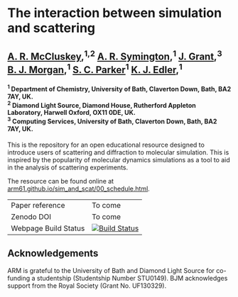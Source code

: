 # The interaction between simulation and scattering

<h2> <a href=" https://orcid.org/0000-0003-3381-5911">A. R. McCluskey</a>,<sup>1,2</sup>
<a href=" https://orcid.org/0000-0001-6059-497X">A. R. Symington</a>,<sup>1</sup>
<a href=" https://orcid.org/0000-0003-1362-2055">J. Grant</a>,<sup>3</sup>
<a href=" https://orcid.org/0000-0002-3056-8233">B. J. Morgan</a>,<sup>1</sup>
<a href=" https://orcid.org/0000-0003-3804-0975">S. C. Parker</a><sup>1</sup>
<a href=" https://orcid.org/0000-0001-5822-0127">K. J. Edler</a>,<sup>1</sup>

<h4> <sup>1</sup> Department of Chemistry, University of Bath, Claverton Down, Bath, BA2 7AY, UK. <br><sup>2</sup> Diamond Light Source, Diamond House, Rutherford Appleton Laboratory, Harwell Oxford, OX11 0DE, UK. <br><sup>3</sup> Computing Services, University of Bath, Claverton Down, Bath, BA2 7AY, UK. </h4>

This is the repository for an open educational resource designed to introduce users of scattering and diffraction to molecular simulation. 
This is inspired by the popularity of molecular dynamics simulations as a tool to aid in the analysis of scattering experiments. 

The resource can be found online at [arm61.github.io/sim_and_scat/00_schedule.html](https://arm61.github.io/sim_and_scat/00_schedule.html). 


<table>
  <tr>
    <td>Paper reference</td>
    <td>
      To come
    </td>
  </tr>
  <tr>
    <td>Zenodo DOI</td>
    <td>
      To come
    </td>
  </tr>
  <tr>
    <td>Webpage Build Status</td>
    <td>
      <a href="https://travis-ci.org/arm61/sim_and_scat">
      <img src="https://travis-ci.org/arm61/sim_and_scat.svg?branch=master" alt="Build Status" />
      </a>
    </td>
  </tr>
</table>

## Acknowledgements

ARM is grateful to the University of Bath and Diamond Light Source for co-funding a studentship (Studentship Number STU0149). BJM acknowledges support from the Royal Society (Grant No. UF130329).
